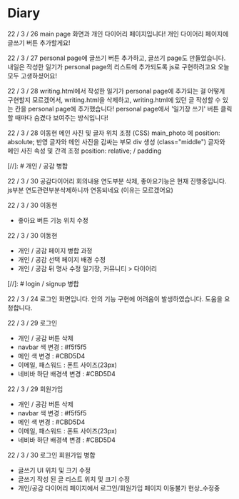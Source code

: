 # Diary

22 / 3 / 26
main page 화면과
개인 다이어리 페이지입니다!
개인 다이어리 페이지에 글쓰기 버튼 추가할게요!

22 / 3 / 27
personal page에 글쓰기 버튼 추가하고,
글쓰기 page도 만들었습니다.
내일은 작성한 일기가 personal page의 리스트에 추가되도록 js로 구현하려고요
오늘 모두 고생하셨어요!

22 / 3 / 28
writing.html에서 작성한 일기가 personal page에 추가되는 걸 어떻게 구현할지 모르겠어서,
writing.html을 삭제하고, writing.html에 있던 글 작성할 수 있는 칸을 personal page에 추가했습니다!
personal page에서 '일기장 쓰기' 버튼 클릭할 때마다 숨겼다 보여주는 방식입니다!

22 / 3 / 28 이동현
메인 사진 및 글자 위치 조정 (CSS)
main_photo 에 position: absolute; 반영
글자와 메인 사진을 감싸는 부모 div 생성 (class="middle")
글자와 메인 사진 속성 및 간격 조정 position: relative; / padding

[//]: # 개인 / 공감 병합

22 / 3 / 30 공감다이어리 회의내용 연도부분 삭제, 좋아요기능은 현재 진행중입니다. js부분 연도관련부분삭제하니까 연동되네요 (이유는 모르겠어요)

22 / 3 / 30 이동현
- 좋아요 버튼 기능 위치 수정

22 / 3 / 30 이동현
- 개인 / 공감 페이지 병합 과정
- 개인 / 공감 선택 페이지 배경 수정
- 개인 / 공감 뒤 명사 수정 일기장, 커뮤니티 > 다이어리

[//]: #  login / signup 병합

22 / 3 / 24
로그인 화면입니다.
안의 기능 구현에 어려움이 발생하였습니다. 도움을 요청합니다.

22 / 3 / 29 로그인
- 개인 / 공감 버튼 삭제
- navbar 색 변경 : #f5f5f5
- 메인 색 변경 : #CBD5D4
- 이메일, 패스워드 : 폰트 사이즈(23px)
- 네비바 하단 배경색 변경 : #CBD5D4

22 / 3 / 29 회원가입
- 개인 / 공감 버튼 삭제
- navbar 색 변경 : #f5f5f5
- 메인 색 변경 : #CBD5D4
- 이메일, 패스워드 : 폰트 사이즈(23px)
- 네비바 하단 배경색 변경 : #CBD5D4

22 / 3 / 30 로그인 회원가입 병합
- 글쓰기 UI 위치 및 크기 수정
- 글쓰기 작성 된 글 리스트 위치 및 크기 수정
- 개인/공감 다이어리 페이지에서 로그인/회원가입 페이지 이동불가 현상_수정중
 
